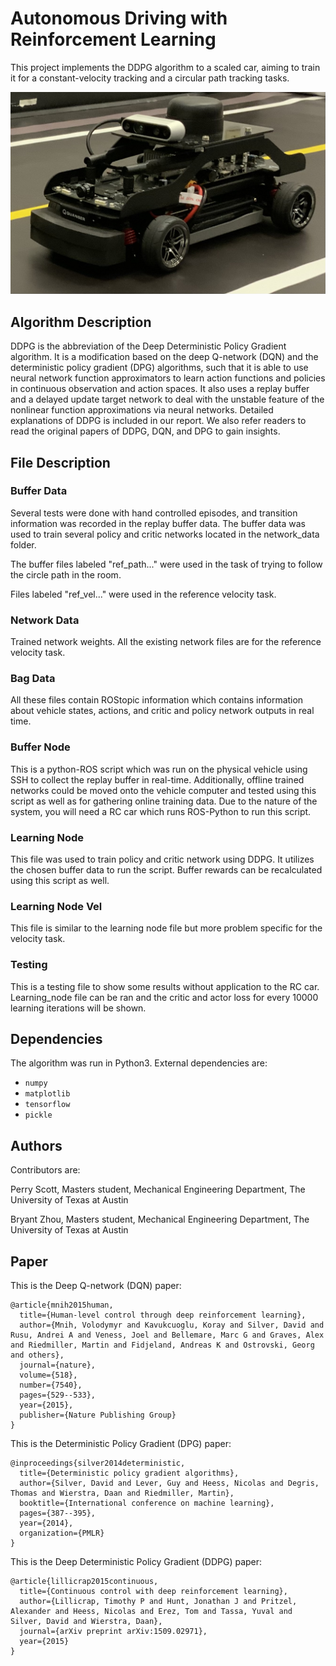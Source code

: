 
# Autonomous Driving with Reinforcement Learning 

This project implements the DDPG algorithm to a scaled car, aiming to train it for a constant-velocity tracking and a circular path tracking tasks.

![](Readme_file/QCar.jpg)

## Algorithm Description

DDPG is the abbreviation of the Deep Deterministic Policy Gradient algorithm. It is a modification based on the deep Q-network (DQN) and the deterministic policy gradient (DPG) algorithms, such that it is able to use neural network function approximators to learn action functions and policies in continuous observation and action spaces. It also uses a replay buffer and a delayed update target network to deal with the unstable feature of the nonlinear function approximations via neural networks. Detailed explanations of DDPG is included in our report. We also refer readers to read the original papers of DDPG, DQN, and DPG to gain insights.

## File Description

### Buffer Data

Several tests were done with hand controlled episodes, and transition information was recorded in the replay buffer data. The buffer data was used to train several policy and critic networks located in the network_data folder.

The buffer files labeled "ref_path..." were used in the task of trying to follow the circle path in the room. 

Files labeled "ref_vel..." were used in the reference velocity task.

### Network Data

Trained network weights. All the existing network files are for the reference velocity task.

### Bag Data

All these files contain ROStopic information which contains information about vehicle states, actions, and critic and policy network outputs in real time.

### Buffer Node

This is a python-ROS script which was run on the physical vehicle using SSH to collect the replay buffer in real-time. Additionally, offline trained networks could be moved onto the vehicle computer and tested using this script as well as for gathering online training data. Due to the nature of the system, you will need a RC car which runs ROS-Python to run this script.

### Learning Node

This file was used to train policy and critic network using DDPG. It utilizes the chosen buffer data to run the script. Buffer rewards can be recalculated using this script as well.

### Learning Node Vel

This file is similar to the learning node file but more problem specific for the velocity task.

### Testing

This is a testing file to show some results without application to the RC car. Learning_node file can be ran and the critic and actor loss for every 10000 learning iterations will be shown.

## Dependencies

The algorithm was run in Python3. External dependencies are:

* `numpy` 
* `matplotlib` 
* `tensorflow`
* `pickle`

## Authors

Contributors are:

Perry Scott, Masters student, Mechanical Engineering Department, The University of Texas at Austin

Bryant Zhou, Masters student, Mechanical Engineering Department, The University of Texas at Austin

## Paper

This is the Deep Q-network (DQN) paper:
```
@article{mnih2015human,
  title={Human-level control through deep reinforcement learning},
  author={Mnih, Volodymyr and Kavukcuoglu, Koray and Silver, David and Rusu, Andrei A and Veness, Joel and Bellemare, Marc G and Graves, Alex and Riedmiller, Martin and Fidjeland, Andreas K and Ostrovski, Georg and others},
  journal={nature},
  volume={518},
  number={7540},
  pages={529--533},
  year={2015},
  publisher={Nature Publishing Group}
}
```

This is the Deterministic Policy Gradient (DPG) paper:
```
@inproceedings{silver2014deterministic,
  title={Deterministic policy gradient algorithms},
  author={Silver, David and Lever, Guy and Heess, Nicolas and Degris, Thomas and Wierstra, Daan and Riedmiller, Martin},
  booktitle={International conference on machine learning},
  pages={387--395},
  year={2014},
  organization={PMLR}
}
```

This is the Deep Deterministic Policy Gradient (DDPG) paper:
```
@article{lillicrap2015continuous,
  title={Continuous control with deep reinforcement learning},
  author={Lillicrap, Timothy P and Hunt, Jonathan J and Pritzel, Alexander and Heess, Nicolas and Erez, Tom and Tassa, Yuval and Silver, David and Wierstra, Daan},
  journal={arXiv preprint arXiv:1509.02971},
  year={2015}
}
```


